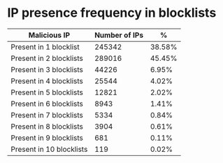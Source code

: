 # IP presence frequency in blocklists
| Malicious IP | Number of IPs | % |
|----|----|----|
| Present in 1 blocklist | 245342 | 38.58% |
| Present in 2 blocklists | 289016 | 45.45% |
| Present in 3 blocklists | 44226 | 6.95% |
| Present in 4 blocklists | 25544 | 4.02% |
| Present in 5 blocklists | 12821 | 2.02% |
| Present in 6 blocklists | 8943 | 1.41% |
| Present in 7 blocklists | 5334 | 0.84% |
| Present in 8 blocklists | 3904 | 0.61% |
| Present in 9 blocklists | 681 | 0.11% |
| Present in 10 blocklists | 119 | 0.02% |
